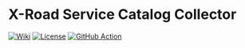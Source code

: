 <!--
Copyright (C) Free Software Foundation, Inc. All rights reserved.
Licensed under the AGPL-3.0-only License. See LICENSE in the project root
for license information.
-->

# X-Road Service Catalog Collector

[![Wiki](https://img.shields.io/badge/Wiki-blue)](https://wiki.digitalservice.id/doc/x-road-service-catalog-collector-qrgBwBfQVu)
[![License](https://img.shields.io/github/license/jabardigitalservice/x-road-service-catalog-collector?logoColor=black&label=License&labelColor=black&color=brightgreen)](LICENSE)
[![GitHub Action](https://img.shields.io/github/actions/workflow/status/jabardigitalservice/x-road-service-catalog-collector/ci-cd.yml?logo=GitHub&label=CI/CD&labelColor=black)](https://github.com/jabardigitalservice/x-road-service-catalog-collector/actions/workflows/ci-cd.yml)
